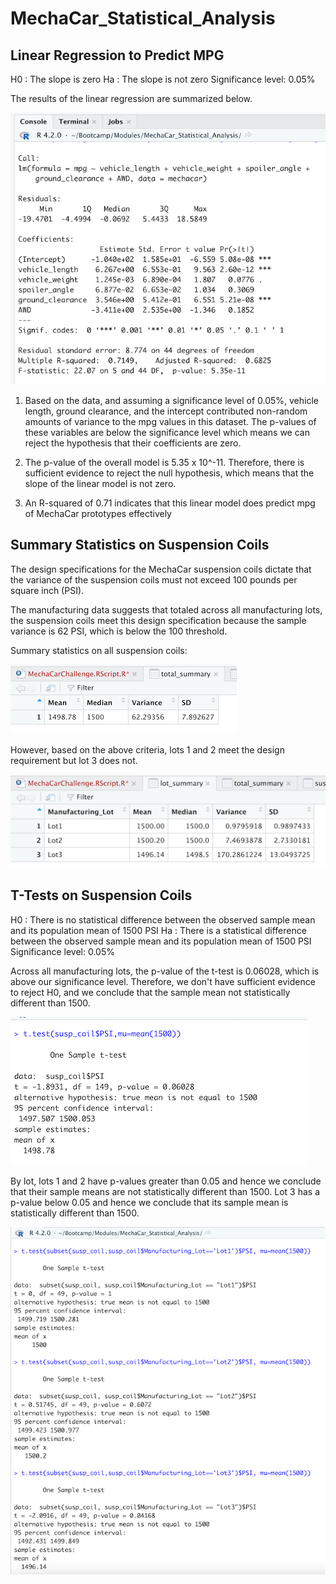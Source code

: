 # MechaCar_Statistical_Analysis

## Linear Regression to Predict MPG

H0 : The slope is zero
Ha : The slope is not zero
Significance level: 0.05%

The results of the linear regression are summarized below.

![regression_model](regression_model.png)

1. Based on the data, and assuming a significance level of 0.05%, vehicle length, ground clearance, and the intercept contributed non-random amounts of variance to the mpg values in this dataset. The p-values of these variables are below the significance level which means we can reject the hypothesis that their coefficients are zero.

2. The p-value of the overall model is 5.35 x 10^-11. Therefore, there is sufficient evidence to reject the null hypothesis, which means that the slope of the linear model is not zero.

3. An R-squared of 0.71 indicates that this linear model does predict mpg of MechaCar prototypes effectively

## Summary Statistics on Suspension Coils

The design specifications for the MechaCar suspension coils dictate that the variance of the suspension coils must not exceed 100 pounds per square inch (PSI). 

The manufacturing data suggests that totaled across all manufacturing lots, the suspension coils meet this design specification because the sample variance is 62 PSI, which is below the 100 threshold.

Summary statistics on all suspension coils:

![total_summary](total_summary.png)


However, based on the above criteria, lots 1 and 2 meet the design requirement but lot 3 does not.

![lot_summary](lot_summary.png)




## T-Tests on Suspension Coils

H0 : There is no statistical difference between the observed sample mean and its population mean of 1500 PSI
Ha : There is a statistical difference between the observed sample mean and its population mean of 1500 PSI
Significance level: 0.05%

Across all manufacturing lots, the p-value of the t-test is 0.06028, which is above our significance level. Therefore, we don't have sufficient evidence to reject H0, and we conclude that the sample mean not statistically different than 1500.

![t_test_total](t_test_total.png)

By lot, lots 1 and 2 have p-values greater than 0.05 and hence we conclude that their sample means are not statistically different than 1500. Lot 3 has a p-value below 0.05 and hence we conclude that its sample mean is statistically different than 1500.

![t_test_lots](t_test_lots.png)



